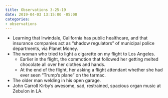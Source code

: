```yaml
---
title: Observations 3-25-19
date: 2019-04-03 13:15:00 -05:00
categories:
- observations
---
```


- Learning that Irwindale, California has public healthcare, and that insurance companies act as “shadow regulators” of municipal police departments, via Planet Money.
- The woman who tried to light a cigarette on my flight to Los Angeles.
	- Earlier in the flight, the commotion that followed her getting melted chocolate all over her clothes and hands.
	- At the end of the flight, her asking a flight attendant whether she had ever seen “Trump’s plane” on the tarmac.
- The older man welding in his open garage.
- John Carroll Kirby’s awesome, sad, restrained, spacious organ music at Zebulon in LA.